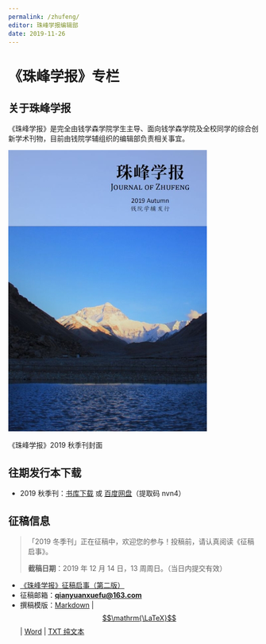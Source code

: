 ```yaml
---
permalink: /zhufeng/
editor: 珠峰学报编辑部
date: 2019-11-26
---
```


# 《珠峰学报》专栏

## 关于珠峰学报

《珠峰学报》是完全由钱学森学院学生主导、面向钱学森学院及全校同学的综合创新学术刊物，目前由钱院学辅组织的编辑部负责相关事宜。

![2019 秋季刊封面](/img/zhufeng/zhufeng-preface.jpg)

<fig-cap>《珠峰学报》2019 秋季刊封面</fig-cap>

## 往期发行本下载

- 2019 秋季刊：[书库下载](/BookHub/008.journal-of-zhufeng/zhufeng-2019-autumn.pdf) 或 [百度网盘](https://pan.baidu.com/s/1MU5KZX4mK2eIJftDaGCOxg)（提取码 nvn4）

## 征稿信息

> 「2019 冬季刊」正在征稿中，欢迎您的参与！投稿前，请认真阅读《征稿启事》。
>
> **截稿日期**：2019 年 12 月 14 日，13 周周日。（当日内提交有效）

- [《珠峰学报》征稿启事（第二版）](/2019/10/18/journal-of-zhufeng-call-of-papers)
- 征稿邮箱：**qianyuanxuefu@163.com**
- 撰稿模版：[Markdown](https://qyxf.site/template-of-zhufeng/template-of-zhufeng.md) \| [$$\mathrm{\LaTeX}$$](https://qyxf.site/template-of-zhufeng/template-of-zhufeng.tex) \| [Word](https://qyxf.site/template-of-zhufeng/template-of-zhufeng.docx) \| [TXT 纯文本](https://qyxf.site/template-of-zhufeng/template-of-zhufeng.txt)
